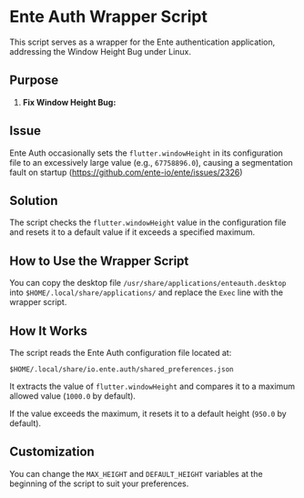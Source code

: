 # Ente Auth Wrapper Script

This script serves as a wrapper for the Ente authentication application,
addressing the Window Height Bug under Linux.

## Purpose

1. **Fix Window Height Bug:**

## Issue

Ente Auth occasionally sets the `flutter.windowHeight` in its configuration
file to an excessively large value (e.g., `67758896.0`), causing a segmentation
fault on startup (https://github.com/ente-io/ente/issues/2326)

## Solution

The script checks the `flutter.windowHeight` value in the configuration file
and resets it to a default value if it exceeds a specified maximum.

## How to Use the Wrapper Script

You can copy the desktop file `/usr/share/applications/enteauth.desktop` into
`$HOME/.local/share/applications/` and replace the `Exec` line with the wrapper
script.

## How It Works


The script reads the Ente Auth configuration file located at:

```
$HOME/.local/share/io.ente.auth/shared_preferences.json
```

It extracts the value of `flutter.windowHeight` and compares it to a maximum
allowed value (`1000.0` by default).

If the value exceeds the maximum, it resets it to a default height (`950.0` by
default).

## Customization

You can change the `MAX_HEIGHT` and `DEFAULT_HEIGHT` variables at the beginning
of the script to suit your preferences.
